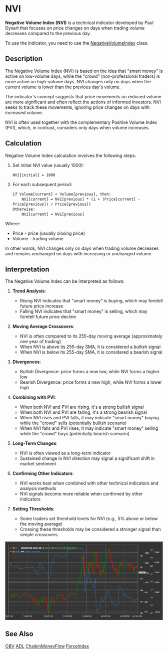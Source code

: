 # NVI

**Negative Volume Index (NVI)** is a technical indicator developed by Paul Dysart that focuses on price changes on days when trading volume decreases compared to the previous day.

To use the indicator, you need to use the [NegativeVolumeIndex](xref:StockSharp.Algo.Indicators.NegativeVolumeIndex) class.

## Description

The Negative Volume Index (NVI) is based on the idea that "smart money" is active on low-volume days, while the "crowd" (non-professional traders) is more active on high-volume days. NVI changes only on days when the current volume is lower than the previous day's volume.

The indicator's concept suggests that price movements on reduced volume are more significant and often reflect the actions of informed investors. NVI seeks to track these movements, ignoring price changes on days with increased volume.

NVI is often used together with the complementary Positive Volume Index (PVI), which, in contrast, considers only days when volume increases.

## Calculation

Negative Volume Index calculation involves the following steps:

1. Set initial NVI value (usually 1000):
   ```
   NVI[initial] = 1000
   ```

2. For each subsequent period:
   ```
   If Volume[current] < Volume[previous], then:
       NVI[current] = NVI[previous] * (1 + (Price[current] - Price[previous]) / Price[previous])
   Otherwise:
       NVI[current] = NVI[previous]
   ```

Where:
- Price - price (usually closing price)
- Volume - trading volume

In other words, NVI changes only on days when trading volume decreases and remains unchanged on days with increasing or unchanged volume.

## Interpretation

The Negative Volume Index can be interpreted as follows:

1. **Trend Analysis**:
   - Rising NVI indicates that "smart money" is buying, which may foretell future price increase
   - Falling NVI indicates that "smart money" is selling, which may foretell future price decline

2. **Moving Average Crossovers**:
   - NVI is often compared to its 255-day moving average (approximately one year of trading)
   - When NVI is above its 255-day SMA, it is considered a bullish signal
   - When NVI is below its 255-day SMA, it is considered a bearish signal

3. **Divergences**:
   - Bullish Divergence: price forms a new low, while NVI forms a higher low
   - Bearish Divergence: price forms a new high, while NVI forms a lower high

4. **Combining with PVI**:
   - When both NVI and PVI are rising, it's a strong bullish signal
   - When both NVI and PVI are falling, it's a strong bearish signal
   - When NVI rises and PVI falls, it may indicate "smart money" buying while the "crowd" sells (potentially bullish scenario)
   - When NVI falls and PVI rises, it may indicate "smart money" selling while the "crowd" buys (potentially bearish scenario)

5. **Long-Term Changes**:
   - NVI is often viewed as a long-term indicator
   - Sustained change in NVI direction may signal a significant shift in market sentiment

6. **Confirming Other Indicators**:
   - NVI works best when combined with other technical indicators and analysis methods
   - NVI signals become more reliable when confirmed by other indicators

7. **Setting Thresholds**:
   - Some traders set threshold levels for NVI (e.g., 5% above or below the moving average)
   - Crossing these thresholds may be considered a stronger signal than simple crossovers

![indicator_negative_volume_index](../../../../images/indicator_negative_volume_index.png)

## See Also

[OBV](obv.md)
[ADL](accumulation_distribution_line.md)
[ChaikinMoneyFlow](chaikin_money_flow.md)
[ForceIndex](force_index.md)